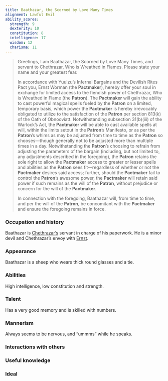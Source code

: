 ```yaml
---
title: Baathazar, the Scorned by Love Many Times
alignment: Lawful Evil
ability_scores:
  strength: 9
  dexterity: 10
  constitution: 8
  intelligence: 17
  wisdom: 12
  charisma: 11
---
```


> Greetings, I am Baathazar, the Scorned by Love Many Times, and servant to Chethrazar, Who is Wreathed in Flames. Please state your name and your greatest fear.
>
> In accordance with Yuulzu’s Infernal Bargains and the Devilish Rites Pact you, Ernst Worman (the **Pactmaker**), hereby offer your soul in exchange for limited access to the fiendish power of Chethrazar, Who is Wreathed in Flame (the **Patron**). The **Pactmaker** will gain the ability to cast powerful magical spells fueled by the **Patron** on a limited, temporary basis, which power the **Pactmaker** is hereby irrevocably obligated to utilize to the satisfaction of the **Patron** per section 813(k) of the Oath of Obnooviatt. Notwithstanding subsection 31(b)(iii) of the Warlock’s Act, the **Pactmaker** will be able to cast available spells at will, within the limits setout in the **Patron**’s Manifesto, or as per the **Patron**’s whims as may be adjusted from time to time as the **Patron** so chooses—though generally not to be adjusted more than multiple times in a day. Notwithstanding the **Patron**’s choosing to refrain from adjusting the parameters of the bargain (including, but not limited to, any adjustments described in the foregoing), the **Patron** retains the sole right to allow the **Pactmaker** access to greater or lesser spells and abilities as the **Patron** sees fit—regardless of whether or not the **Pactmaker** desires said access; further, should the **Pactmaker** fail to control the **Patron**’s awesome power, the **Pactmaker** will retain said power if such remains as the will of the **Patron**, without prejudice or concern for the will of the **Pactmaker**.
>
> In connection with the foregoing, Baathazar will, from time to time, and per the will of the **Patron**, be concomitant with the **Pactmaker** and ensure the foregoing remains in force.

### Occupation and history

Baathazar is [Chethrazar’s](/npcs/chethrazar) servant in charge of his paperwork. He is a minor devil and Chethrazar’s envoy with [Ernst](/characters/ernst).

### Appearance

Baathazar is a sheep who wears thick round glasses and a tie.

### Abilities

High intelligence, low constitution and strength.

### Talent

Has a very good memory and is skilled with numbers.

### Mannerism

Always seems to be nervous, and “ummms” while he speaks.

### Interactions with others

### Useful knowledge

### Ideal
